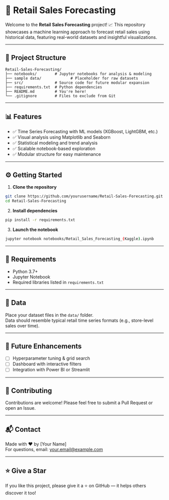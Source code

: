 # 🚀 Retail Sales Forecasting

Welcome to the **Retail Sales Forecasting** project! 📈 This repository showcases a machine learning approach to forecast retail sales using historical data, featuring real-world datasets and insightful visualizations.

---

## 📁 Project Structure

```
Retail-Sales-Forecasting/
├── notebooks/        # Jupyter notebooks for analysis & modeling
├── sample data/             # Placeholder for raw datasets
├── src/              # Source code for future modular expansion
├── requirements.txt  # Python dependencies
├── README.md         # You're here!
└── .gitignore        # Files to exclude from Git
```

---

## 📊 Features

- ✅ Time Series Forecasting with ML models (XGBoost, LightGBM, etc.)
- ✅ Visual analysis using Matplotlib and Seaborn
- ✅ Statistical modeling and trend analysis
- ✅ Scalable notebook-based exploration
- ✅ Modular structure for easy maintenance

---

## ⚙️ Getting Started

1. **Clone the repository**  
```bash
git clone https://github.com/yourusername/Retail-Sales-Forecasting.git
cd Retail-Sales-Forecasting
```

2. **Install dependencies**  
```bash
pip install -r requirements.txt
```

3. **Launch the notebook**  
```bash
jupyter notebook notebooks/Retail_Sales_Forecasting_(Kaggle).ipynb
```

---

## 📌 Requirements

- Python 3.7+
- Jupyter Notebook
- Required libraries listed in `requirements.txt`

---

## 📁 Data

Place your dataset files in the `data/` folder.  
Data should resemble typical retail time series formats (e.g., store-level sales over time).

---

## 🧠 Future Enhancements

- [ ] Hyperparameter tuning & grid search
- [ ] Dashboard with interactive filters
- [ ] Integration with Power BI or Streamlit

---

## 🙌 Contributing

Contributions are welcome! Please feel free to submit a Pull Request or open an Issue.

---

## 📬 Contact

Made with ❤️ by [Your Name]  
For questions, email: your.email@example.com

---

## ⭐️ Give a Star

If you like this project, please give it a ⭐️ on GitHub — it helps others discover it too!
